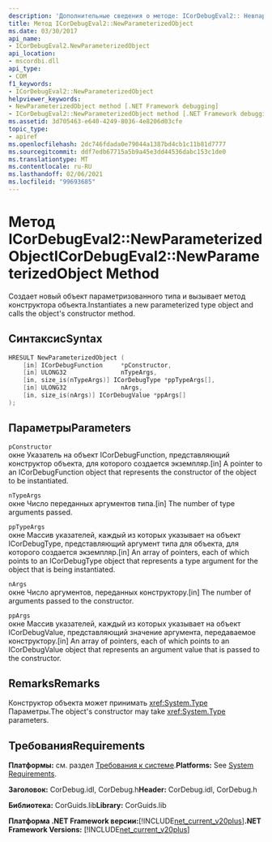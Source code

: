 ```yaml
---
description: 'Дополнительные сведения о методе: ICorDebugEval2:: Невпараметеризедобжект'
title: Метод ICorDebugEval2::NewParameterizedObject
ms.date: 03/30/2017
api_name:
- ICorDebugEval2.NewParameterizedObject
api_location:
- mscordbi.dll
api_type:
- COM
f1_keywords:
- ICorDebugEval2::NewParameterizedObject
helpviewer_keywords:
- NewParameterizedObject method [.NET Framework debugging]
- ICorDebugEval2::NewParameterizedObject method [.NET Framework debugging]
ms.assetid: 3d705463-e640-4249-8036-4e8206d03cfe
topic_type:
- apiref
ms.openlocfilehash: 2dc746fdada0e79044a1387bd4cb1c11b81d7777
ms.sourcegitcommit: ddf7edb67715a5b9a45e3dd44536dabc153c1de0
ms.translationtype: MT
ms.contentlocale: ru-RU
ms.lasthandoff: 02/06/2021
ms.locfileid: "99693685"
---
```

# <a name="icordebugeval2newparameterizedobject-method"></a><span data-ttu-id="c0f56-103">Метод ICorDebugEval2::NewParameterizedObject</span><span class="sxs-lookup"><span data-stu-id="c0f56-103">ICorDebugEval2::NewParameterizedObject Method</span></span>

<span data-ttu-id="c0f56-104">Создает новый объект параметризованного типа и вызывает метод конструктора объекта.</span><span class="sxs-lookup"><span data-stu-id="c0f56-104">Instantiates a new parameterized type object and calls the object's constructor method.</span></span>  
  
## <a name="syntax"></a><span data-ttu-id="c0f56-105">Синтаксис</span><span class="sxs-lookup"><span data-stu-id="c0f56-105">Syntax</span></span>  
  
```cpp  
HRESULT NewParameterizedObject (  
    [in] ICorDebugFunction     *pConstructor,  
    [in] ULONG32               nTypeArgs,  
    [in, size_is(nTypeArgs)] ICorDebugType *ppTypeArgs[],  
    [in] ULONG32               nArgs,  
    [in, size_is(nArgs)] ICorDebugValue *ppArgs[]  
);  
```  
  
## <a name="parameters"></a><span data-ttu-id="c0f56-106">Параметры</span><span class="sxs-lookup"><span data-stu-id="c0f56-106">Parameters</span></span>  

 `pConstructor`  
 <span data-ttu-id="c0f56-107">окне Указатель на объект ICorDebugFunction, представляющий конструктор объекта, для которого создается экземпляр.</span><span class="sxs-lookup"><span data-stu-id="c0f56-107">[in] A pointer to an ICorDebugFunction object that represents the constructor of the object to be instantiated.</span></span>  
  
 `nTypeArgs`  
 <span data-ttu-id="c0f56-108">окне Число переданных аргументов типа.</span><span class="sxs-lookup"><span data-stu-id="c0f56-108">[in] The number of type arguments passed.</span></span>  
  
 `ppTypeArgs`  
 <span data-ttu-id="c0f56-109">окне Массив указателей, каждый из которых указывает на объект ICorDebugType, представляющий аргумент типа для объекта, для которого создается экземпляр.</span><span class="sxs-lookup"><span data-stu-id="c0f56-109">[in] An array of pointers, each of which points to an ICorDebugType object that represents a type argument for the object that is being instantiated.</span></span>  
  
 `nArgs`  
 <span data-ttu-id="c0f56-110">окне Число аргументов, переданных конструктору.</span><span class="sxs-lookup"><span data-stu-id="c0f56-110">[in] The number of arguments passed to the constructor.</span></span>  
  
 `ppArgs`  
 <span data-ttu-id="c0f56-111">окне Массив указателей, каждый из которых указывает на объект ICorDebugValue, представляющий значение аргумента, передаваемое конструктору.</span><span class="sxs-lookup"><span data-stu-id="c0f56-111">[in] An array of pointers, each of which points to an ICorDebugValue object that represents an argument value that is passed to the constructor.</span></span>  
  
## <a name="remarks"></a><span data-ttu-id="c0f56-112">Remarks</span><span class="sxs-lookup"><span data-stu-id="c0f56-112">Remarks</span></span>  

 <span data-ttu-id="c0f56-113">Конструктор объекта может принимать <xref:System.Type> Параметры.</span><span class="sxs-lookup"><span data-stu-id="c0f56-113">The object's constructor may take <xref:System.Type> parameters.</span></span>  
  
## <a name="requirements"></a><span data-ttu-id="c0f56-114">Требования</span><span class="sxs-lookup"><span data-stu-id="c0f56-114">Requirements</span></span>  

 <span data-ttu-id="c0f56-115">**Платформы:** см. раздел [Требования к системе](../../get-started/system-requirements.md).</span><span class="sxs-lookup"><span data-stu-id="c0f56-115">**Platforms:** See [System Requirements](../../get-started/system-requirements.md).</span></span>  
  
 <span data-ttu-id="c0f56-116">**Заголовок:** CorDebug.idl, CorDebug.h</span><span class="sxs-lookup"><span data-stu-id="c0f56-116">**Header:** CorDebug.idl, CorDebug.h</span></span>  
  
 <span data-ttu-id="c0f56-117">**Библиотека:** CorGuids.lib</span><span class="sxs-lookup"><span data-stu-id="c0f56-117">**Library:** CorGuids.lib</span></span>  
  
 <span data-ttu-id="c0f56-118">**Платформа .NET Framework версии:**[!INCLUDE[net_current_v20plus](../../../../includes/net-current-v20plus-md.md)]</span><span class="sxs-lookup"><span data-stu-id="c0f56-118">**.NET Framework Versions:** [!INCLUDE[net_current_v20plus](../../../../includes/net-current-v20plus-md.md)]</span></span>
